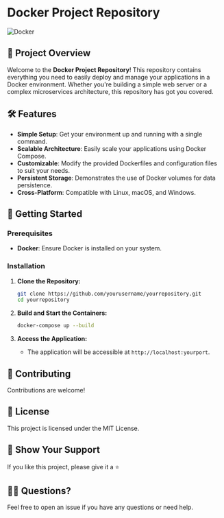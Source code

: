 
# Docker Project Repository

![Docker](https://img.shields.io/badge/Docker-2496ED?style=for-the-badge&logo=docker&logoColor=white)

## 🚀 Project Overview

Welcome to the **Docker Project Repository**! This repository contains everything you need to easily deploy and manage your applications in a Docker environment. Whether you're building a simple web server or a complex microservices architecture, this repository has got you covered.

## 🛠️ Features

- **Simple Setup**: Get your environment up and running with a single command.
- **Scalable Architecture**: Easily scale your applications using Docker Compose.
- **Customizable**: Modify the provided Dockerfiles and configuration files to suit your needs.
- **Persistent Storage**: Demonstrates the use of Docker volumes for data persistence.
- **Cross-Platform**: Compatible with Linux, macOS, and Windows.

## 🏁 Getting Started

### Prerequisites

- **Docker**: Ensure Docker is installed on your system.

### Installation

1. **Clone the Repository:**

   ```bash
   git clone https://github.com/yourusername/yourrepository.git
   cd yourrepository
   ```

2. **Build and Start the Containers:**

   ```bash
   docker-compose up --build
   ```

3. **Access the Application:**
   - The application will be accessible at `http://localhost:yourport`.

## 🤝 Contributing

Contributions are welcome!

## 📜 License

This project is licensed under the MIT License.

## 🌟 Show Your Support

If you like this project, please give it a ⭐
## 🙋‍♂️ Questions?

Feel free to open an issue if you have any questions or need help.
